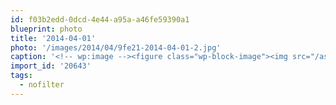 ```yaml
---
id: f03b2edd-0dcd-4e44-a95a-a46fe59390a1
blueprint: photo
title: '2014-04-01'
photo: '/images/2014/04/9fe21-2014-04-01-2.jpg'
caption: '<!-- wp:image --><figure class="wp-block-image"><img src="/assets/images/2014/04/9fe21-2014-04-01-2.jpg" /></figure><!-- /wp:image --><!-- wp:paragraph --><p>That time 12 of us stopped at a waterfall on the way to Tikal, Guatemala #nofilter</p><!-- /wp:paragraph -->'
import_id: '20643'
tags:
  - nofilter
---
```

